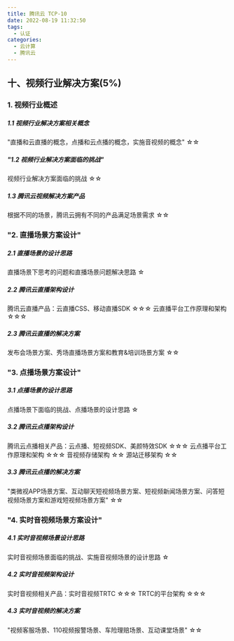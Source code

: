 ```yaml
---
title: 腾讯云 TCP-10
date: 2022-08-19 11:32:50
tags: 
  - 认证
categories:
  - 云计算
  - 腾讯云
---
```


<p></p>
<!-- more -->


## 十、视频行业解决方案(5%)	
### 1. 视频行业概述	
##### 1.1 视频行业解决方案相关概念	
"直播和云直播的概念，点播和云点播的概念，实施音视频的概念"	☆☆

##### "1.2 视频行业解决方案面临的挑战"	
视频行业解决方案面临的挑战	☆☆

##### 1.3 腾讯云视频解决方案产品	
根据不同的场景，腾讯云拥有不同的产品满足场景需求	☆☆

### "2. 直播场景方案设计"	
##### 2.1 直播场景的设计思路	
直播场景下思考的问题和直播场景问题解决思路	☆

##### 2.2 腾讯云直播架构设计	
腾讯云直播产品：云直播CSS、移动直播SDK	☆☆☆
云直播平台工作原理和架构	☆☆☆

##### 2.3 腾讯云直播的解决方案	
发布会场景方案、秀场直播场景方案和教育&培训场景方案	☆☆

### "3. 点播场景方案设计"	
##### 3.1 点播场景的设计思路	
点播场景下面临的挑战、点播场景的设计思路	☆

##### 3.2 腾讯云点播架构设计	
腾讯云点播相关产品：云点播、短视频SDK、美颜特效SDK	☆☆☆
云点播平台工作原理和架构	☆☆☆
音视频存储架构	☆☆
源站迁移架构	☆☆

##### 3.3 腾讯云点播的解决方案	
"类微视APP场景方案、互动聊天短视频场景方案、短视频新闻场景方案、问答短视频场景方案和游戏短视频场景方案"	☆☆

### "4. 实时音视频场景方案设计"	
##### 4.1 实时音视频场景设计思路	
实时音视频场景面临的挑战、实施音视频场景的设计思路	☆

##### 4.2 实时音视频架构设计	
实时音视频相关产品：实时音视频TRTC	☆☆☆
TRTC的平台架构	☆☆☆

##### 4.3 实时音视频的解决方案	
"视频客服场景、110视频报警场景、车险理赔场景、互动课堂场景"	☆☆


